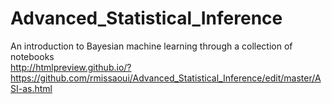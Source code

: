 # Advanced_Statistical_Inference
An introduction to Bayesian machine learning through a collection of notebooks
<br>
http://htmlpreview.github.io/?https://github.com/rmissaoui/Advanced_Statistical_Inference/edit/master/ASI-as.html
